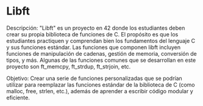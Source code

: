 # Libft


Descripción: "Libft" es un proyecto en 42 donde los estudiantes deben crear su propia biblioteca de funciones de C. El propósito es que los estudiantes practiquen y comprendan bien los fundamentos del lenguaje C y sus funciones estándar. Las funciones que componen libft incluyen funciones de manipulación de cadenas, gestión de memoria, conversión de tipos, y más. Algunas de las funciones comunes que se desarrollan en este proyecto son ft_memcpy, ft_strdup, ft_strjoin, etc.



Objetivo: Crear una serie de funciones personalizadas que se podrían utilizar para reemplazar las funciones estándar de la biblioteca de C (como malloc, free, strlen, etc.), además de aprender a escribir código modular y eficiente.
